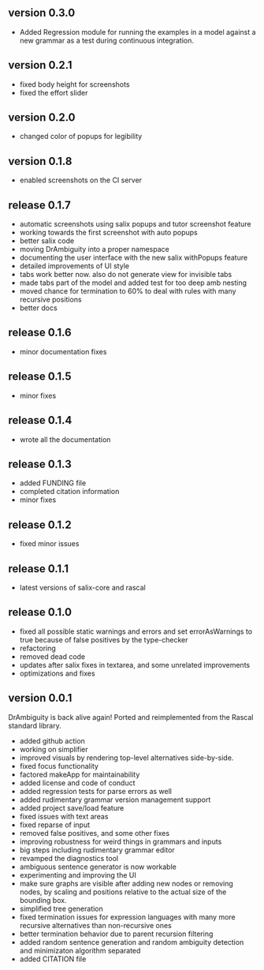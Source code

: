 
## version 0.3.0

* Added Regression module for running the examples in a model against a new grammar
as a test during continuous integration.

## version 0.2.1

* fixed body height for screenshots
* fixed the effort slider

## version 0.2.0

* changed color of popups for legibility

## version 0.1.8

* enabled screenshots on the CI server

## release 0.1.7

* automatic screenshots using salix popups and tutor screenshot feature
* working towards the first screenshot with auto popups
* better salix code
* moving DrAmbiguity into a proper namespace
* documenting the user interface with the new salix withPopups feature
* detailed improvements of UI style
* tabs work better now. also do not generate view for invisible tabs
* made tabs part of the model and added test for too deep amb nesting
* moved chance for termination to 60% to deal with rules with many recursive positions
* better docs

## release 0.1.6

   * minor documentation fixes

## release 0.1.5

   * minor fixes

## release 0.1.4

   * wrote all the documentation

## release 0.1.3

   * added FUNDING file
   * completed citation information
   * minor fixes

## release 0.1.2

* fixed minor issues

## release 0.1.1

* latest versions of salix-core and rascal

## release 0.1.0

* fixed all possible static warnings and errors and set errorAsWarnings to true because of false positives by the type-checker
* refactoring
* removed dead code
* updates after salix fixes in textarea, and some unrelated improvements
* optimizations and fixes

## version 0.0.1

DrAmbiguity is back alive again! Ported and reimplemented from the Rascal standard library.

* added github action
* working on simplifier
* improved visuals by rendering top-level alternatives side-by-side.
* fixed focus functionality
* factored makeApp for maintainability
* added license and code of conduct
* added regression tests for parse errors as well
* added rudimentary grammar version management support
* added project save/load feature
* fixed issues with text areas
* fixed reparse of input
* removed false positives, and some other fixes
* improving robustness for weird things in grammars and inputs
* big steps including rudimentary grammar editor
* revamped the diagnostics tool
* ambiguous sentence generator is now workable
* experimenting and improving the UI
* make sure graphs are visible after adding new nodes or removing nodes, by scaling and positions relative to the actual size of the bounding box.
* simplified tree generation
* fixed termination issues for expression languages with many more recursive alternatives than non-recursive ones
* better termination behavior due to parent recursion filtering
* added random sentence generation and random ambiguity detection and minimizaton algorithm separated
* added CITATION file
